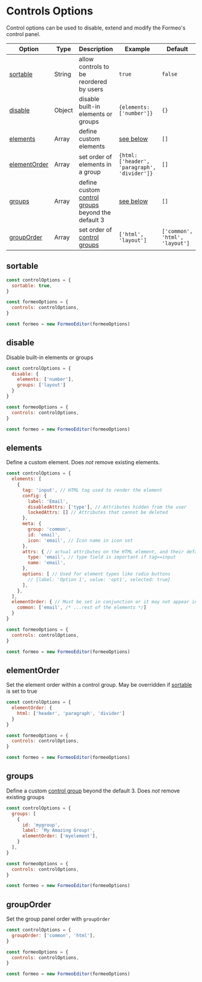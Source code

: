 # Controls Options

Control options can be used to disable, extend and modify the Formeo's control panel.

| Option                        | Type   | Description                                                                         | Example                                      | Default                        |
| ----------------------------- | ------ | ----------------------------------------------------------------------------------- | -------------------------------------------- | ------------------------------ |
| [sortable](#sortable)         | String | allow controls to be reordered by users                                             | `true`                                       | `false`                        |
| [disable](#disable)           | Object | disable built-in elements or groups                                                 | `{elements: ['number']}`                     | `{}`                           |
| [elements](#elements)         | Array  | define custom elements                                                              | [see below](#elements)                       | `[]`                           |
| [elementOrder](#elementOrder) | Array  | set order of elements in a group                                                    | `{html: ['header', 'paragraph', 'divider']}` | `[]`                           |
| [groups](#groups)             | Array  | define custom [control groups](../../controls/#control-groups) beyond the default 3 | [see below](#groups)                         | `[]`                           |
| [groupOrder](#groupOrder)     | Array  | set order of [control groups](../../controls/#control-groups)                       | `['html', 'layout']`                         | `['common', 'html', 'layout']` |

## sortable

```javascript
const controlOptions = {
  sortable: true,
}

const formeoOptions = {
  controls: controlOptions,
}

const formeo = new FormeoEditor(formeoOptions)
```

## disable

Disable built-in elements or groups

```javascript
const controlOptions = {
  disable: {
    elements: ['number'],
    groups: ['layout']
  }
}

const formeoOptions = {
  controls: controlOptions,
}

const formeo = new FormeoEditor(formeoOptions)
```

## elements

Define a custom element. Does *not* remove existing elements.

```javascript
const controlOptions = {
  elements: [
    {
      tag: 'input', // HTML tag used to render the element
      config: {
        label: 'Email',
        disabledAttrs: ['type'], // Attributes hidden from the user
        lockedAttrs: [] // Attributes that cannot be deleted
      },
      meta: {
        group: 'common',
        id: 'email',
        icon: 'email', // Icon name in icon set
      },
      attrs: { // actual attributes on the HTML element, and their default values
        type: 'email', // type field is important if tag==input
        name: 'email',
      },
      options: [ // Used for element types like radio buttons
        // {label: 'Option 1', value: 'opt1', selected: true}
      ],
    },
  ],
  elementOrder: { // Must be set in conjunction or it may not appear in the group
    common: ['email', /* ...rest of the elements */]
  }
}

const formeoOptions = {
  controls: controlOptions,
}

const formeo = new FormeoEditor(formeoOptions)
```

## elementOrder

Set the element order within a control group. May be overridden if [sortable](#sortable) is set to true

```javascript
const controlOptions = {
  elementOrder: {
    html: ['header', 'paragraph', 'divider']
  }
}

const formeoOptions = {
  controls: controlOptions,
}

const formeo = new FormeoEditor(formeoOptions)
```

## groups

Define a custom [control group](../../controls/#control-groups) beyond the default 3. Does *not* remove existing groups

```javascript
const controlOptions = {
  groups: [
    {
      id: 'mygroup',
      label: 'My Amazing Group!',
      elementOrder: ['myelement'],
    }
  ],
}

const formeoOptions = {
  controls: controlOptions,
}

const formeo = new FormeoEditor(formeoOptions)
```

## groupOrder

Set the group panel order with `groupOrder`

```javascript
const controlOptions = {
  groupOrder: ['common', 'html'],
}

const formeoOptions = {
  controls: controlOptions,
}

const formeo = new FormeoEditor(formeoOptions)
```
